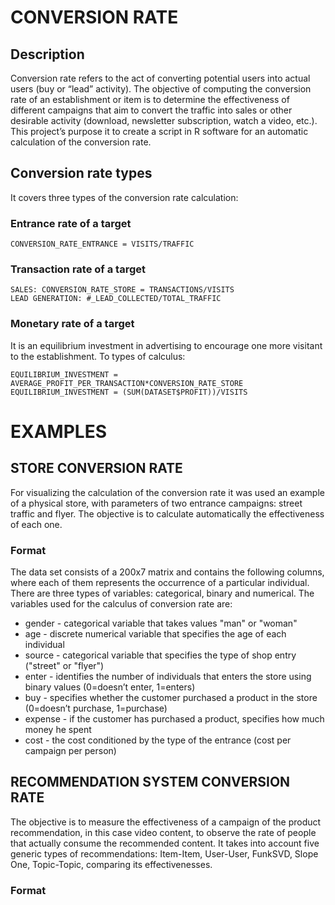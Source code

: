 CONVERSION RATE
===============

Description
-----------

Conversion rate refers to the act of converting potential users into actual users (buy or “lead” activity).
The objective of computing the conversion rate of an establishment or item is to determine the effectiveness of different campaigns that aim to convert the traffic into sales or other desirable activity (download, newsletter subscription, watch a video, etc.).
This project’s purpose it to create a script in R software for an automatic calculation of the conversion rate.

Conversion rate types
---------------------
It covers three types of the conversion rate calculation:

### Entrance rate of a target ###

	CONVERSION_RATE_ENTRANCE = VISITS/TRAFFIC
	
### Transaction rate of a target 

	SALES: CONVERSION_RATE_STORE = TRANSACTIONS/VISITS
	LEAD GENERATION: #_LEAD_COLLECTED/TOTAL_TRAFFIC
	
### Monetary rate of a target ###
It is an equilibrium investment in advertising to encourage one more visitant to the establishment. To types of calculus:

	EQUILIBRIUM_INVESTMENT = AVERAGE_PROFIT_PER_TRANSACTION*CONVERSION_RATE_STORE
	EQUILIBRIUM_INVESTMENT = (SUM(DATASET$PROFIT))/VISITS
	
EXAMPLES
========

STORE CONVERSION RATE
---------------------
For visualizing the calculation of the conversion rate it was used an example of a physical store, with parameters of two entrance campaigns: street traffic and flyer. The objective is to calculate automatically the effectiveness of each one.

### Format

The data set consists of a 200x7 matrix and contains the following columns, where each of them represents the occurrence of a particular individual. There are three types of variables: categorical, binary and numerical. 
The variables used for the calculus of conversion rate are:

* gender - categorical variable that takes values "man" or "woman"
* age - discrete numerical variable that specifies the age of each individual
* source - categorical variable that specifies the type of shop entry ("street" or "flyer")
* enter - identifies the number of individuals that enters the store using binary values (0=doesn’t enter, 1=enters)
* buy - specifies whether the customer purchased a product in the store (0=doesn’t purchase, 1=purchase)
* expense - if the customer has purchased a product, specifies how much money he spent
* cost - the cost conditioned by the type of the entrance (cost per campaign per person)

RECOMMENDATION SYSTEM CONVERSION RATE
-------------------------------------

The objective is to measure the effectiveness of a campaign of the product recommendation, in this case video content, to observe the rate of people that actually consume the recommended content. It takes into account five generic types of recommendations: Item-Item, User-User, FunkSVD, Slope One, Topic-Topic, comparing its effectivenesses.

### Format

